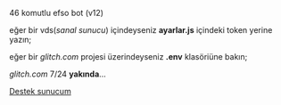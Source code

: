 46 komutlu efso bot (v12)

eğer bir vds(*sanal sunucu*) içindeyseniz **ayarlar.js** içindeki token yerine yazın;

eğer bir *glitch.com* projesi üzerindeyseniz **.env** klasöriüne bakın;




*glitch.com* 7/24 **yakında**...


[Destek sunucum](https://discord.gg/3SSGAC7Hv6)

